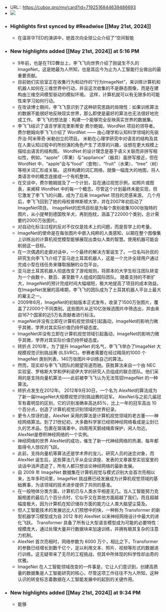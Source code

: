 - URL:: https://cubox.pro/my/card?id=7192516844639486693
- ![](https://image.cubox.pro/cover/45a4ba6wo1enxyrni79l6ipbv3qe4mtjb96ity81pn7ifo75na)
- ### Highlights first synced by #Readwise [[May 21st, 2024]]
    - 在温哥华TED的演讲中，她首次向全球公众介绍了“空间智能
- ### New highlights added [[May 21st, 2024]] at 5:16 PM
    - 9年前，也是在TED舞台上，李飞飞向世界介绍了刚诞生不久的ImageNet，这是她最为人所知，也是其迄今为止为人工智能行业做出的最重要贡献。
    - 目前她们实验室正在收集行为和动作的“行为ImageNet”，来训练计算机和机器人如何在三维世界中行动，并且这次收集的不是静态图像，而是在建构由三维空间模型驱动的模拟环境。 
        这样，计算机就可以有无限多的可能性来学习如何行动。
    - 在攻读博士期间，李飞飞意识到了这种研究思路的局限性：如果训练算法的数据不能很好地反映现实世界，那么即使是最好的算法也无法很好地完成工作。 
        李飞飞的想法是：构建一个能够完全反映真实世界的数据集。
    - 李飞飞结识了语言学家克里斯蒂安·费尔鲍姆，WordNet 项目的领导者。费尔鲍姆向李飞飞介绍了 WordNet —— 由心理学和认知科学领域的先驱乔治·阿米蒂奇·米勒创立的项目。 
        米勒在心理学研究中对语言的结构及其在人类认知过程中的所扮演的角色产生了浓厚的兴趣，设想在更大规模上描绘出语言的结构图。 
        WordNet 的设计理念是基于语义关联而非拼写相似性，例如，“apple”（苹果）与“appliance”（器具）虽拼写接近，但在 WordNet 中，“apple”会与“food”（食物）、“fruit”（水果）、“tree”（树）等相关词汇形成关联。 
        这样构建的词汇网络，就像一幅庞大的地图，将人类语言中的概念连接成一个有机整体。
    - 在交谈中，费尔鲍姆提及了一个计划，旨在通过视觉示例，如照片或图表，来阐释 WordNet 中的每一个概念。尽管这个计划最终未能实现，但它激发了李飞飞的兴趣，成为了后来 ImageNet 项目的灵感来源。 
        几个月后，李飞飞回到了她的母校普林斯顿大学，并在2007年初启动了ImageNet项目。 
        ImageNet的宏伟目标是为每个类别收集1000张独特的图片，从小提琴到德国牧羊犬，再到抱枕，涵盖了22000个类别，总计需要约2000万张图片。
    - 对自动化标注过程的反对不仅仅是技术上的问题，而是哲学上的考量。
    - ImageNet的使命是在每张图片中嵌入纯粹的人类感知，以期在整个图像集上训练出的计算机视觉模型能够展现出类似人类的智慧。使用机器可能会削弱这一目标。
    - 在一次偶遇的走廊对话中，一个最终的解决方案诞生了。一位名叫孙民的研究生向李飞飞介绍了亚马逊土耳其机器人，这是一个允许全球用户通过完成小型在线任务来赚取报酬的众包平台。
    - 亚马逊土耳其机器人彻底改变了游戏规则，将原本的大学生标注团队转变为一个由数十、数百、甚至数千人组成的国际团队。 
        随着支持的不断扩大，ImageNet的预计完成时间大幅缩短，极大地提高了项目的成本效益。在ImageNet发展的高峰期，李飞飞的团队成为了土耳其机器人平台上最大的雇主之一。
    - 2009年6月，ImageNet的初始版本正式发布，收录了1500万张图片，覆盖了22000个不同类别。这些图片从近10亿张候选图片中筛选出，并由来自167个国家的近5万名贡献者进行标注。
    - mageNet并没有立即在计算机视觉领域引起轰动，ImageNet的影响力微乎其微，学界对其实际价值仍持怀疑态度。
    - ImageNet并没有立即在计算机视觉领域引起轰动，ImageNet的影响力微乎其微，学界对其实际价值仍持怀疑态度。
    - 转折点 
        2010年，为了提升 ImageNet 的名气，李飞飞举办了ImageNet 大规模视觉识别挑战赛 (ILSVRC)。参赛者需要在经过精简的1000 个 ImageNet 类别列表、140万张图片中训练自己的算法。
    - 然而，现实却与李飞飞团队的期望背道而驰。获胜算法来自一个由 NEC 实验室、罗格斯大学和伊利诺伊大学的研究人员组成的联合团队。他们采用的是支持向量机算法——此前被李飞飞认为无法驾驭ImageNet 的一种算法。
    - 转折点发生在2012年。 
        2012年9月30日，一个名为 AlexNet的算法成为了新一届ImageNet大规模视觉识别挑战赛的冠军。 
        AlexNet与之前几届冠军有着明显的区别，它的识别准确率高达85%，比上一年的冠军高出 10 个百分点，创造了计算机视觉识别领域的世界纪录。
    - 更令人惊讶的是，AlexNet 采用的算法是计算机视觉领域的老古董——神经网络算法。到了21世纪初，大多数科学家已经把神经网络看成是尘封已久的艺术品，包裹在玻璃罩中，四周用天鹅绒绳索保护，闲人勿近。 
        AlexNet是卷积神经网络的一个实例。
    - 神经网络的世界 
        AlexNet的成功，催生了新一代神经网络的热潮，每年都取得令人惊叹的飞跃。
    - 此前，支持向量机等算法还是学术界的宠儿、研究人员的迷恋对象，而 AlexNet 诞生后，这些算法几乎从会议讲座、发表的文章甚至实验室里的谈话中消声遗迹了，所有人都只想谈论神经网络的最新发展。
    - 自 2009 年 ImageNet 数据集在计算机视觉与模式识别大会首次亮相以来，五年多时间里，ImageNet 挑战赛已经发展成为计算机视觉领域的基础赛事，为该领域的技术进步提供了共同的基准。
    - 在一般物体分类方面，计算机已与人类水平相差无几。当人工智能努力克服相差的最后几个百分点时，它似乎又在其他方面超越了我们，而且超越幅度极大，因为计算机在知识储存方面的能力让人类大脑望尘莫及。
    - 但人工智能技术的发展远比人们预想中的快，一种称为 Transformer 的新型机器学习模型成为自 2012 年的 AlexNet 以来神经网络设计中最大的进化飞跃。 
        Transformer 具备了所有让大型语言模型成为可能的必要特性：规模庞大，通过处理大量并行数据块来加速训练，并拥有极其复杂的注意力机制。
    - AlexNet 首次亮相时，网络参数为 6000 万个，相比之下，Transformer 的参数已经增长到数千亿个，足以利用文本、照片、视频等形式的数据进行训练。这无疑带来了无尽的工程挑战，但其中所体现的科学性却出奇的优雅。
    - ImageNet 在人工智能领域改变的一件事是，它让人们意识到，创建高质量的数据集是人工智能研究的核心，尽管这项工作往往不为人所知，这种认识的转变标志着数据在人工智能发展中的起到的关键作用。
- ### New highlights added [[May 21st, 2024]] at 9:34 PM
    - 能够
